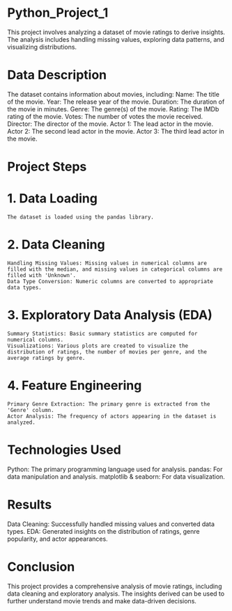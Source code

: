 # Python_Project_1
 This project involves analyzing a dataset of movie ratings to derive insights. The analysis includes handling missing values, exploring data patterns, and visualizing distributions.
# Data Description
 The dataset contains information about movies, including:
  Name: The title of the movie.
  Year: The release year of the movie.
  Duration: The duration of the movie in minutes.
  Genre: The genre(s) of the movie.
  Rating: The IMDb rating of the movie.
  Votes: The number of votes the movie received.
  Director: The director of the movie.
  Actor 1: The lead actor in the movie.
  Actor 2: The second lead actor in the movie.
  Actor 3: The third lead actor in the movie.
# Project Steps
# 1. Data Loading
    The dataset is loaded using the pandas library.
# 2. Data Cleaning
    Handling Missing Values: Missing values in numerical columns are filled with the median, and missing values in categorical columns are filled with 'Unknown'.
    Data Type Conversion: Numeric columns are converted to appropriate data types.
# 3. Exploratory Data Analysis (EDA)
    Summary Statistics: Basic summary statistics are computed for numerical columns.
    Visualizations: Various plots are created to visualize the distribution of ratings, the number of movies per genre, and the average ratings by genre.
# 4. Feature Engineering
    Primary Genre Extraction: The primary genre is extracted from the 'Genre' column.
    Actor Analysis: The frequency of actors appearing in the dataset is analyzed.
# Technologies Used
   Python: The primary programming language used for analysis.
   pandas: For data manipulation and analysis.
   matplotlib & seaborn: For data visualization.
# Results
  Data Cleaning: Successfully handled missing values and converted data types.
  EDA: Generated insights on the distribution of ratings, genre popularity, and actor appearances.
# Conclusion
 This project provides a comprehensive analysis of movie ratings, including data cleaning and exploratory analysis. The insights derived can be used to further understand   movie trends and make data-driven decisions.
